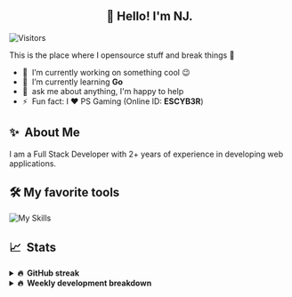 <h2 align="center">👋 Hello! I'm NJ.</h2>

![Visitors](https://visitor-badge.glitch.me/badge?page_id=n-jaisabai.n-jaisabai)

This is the place where I opensource stuff and break things :rofl:

- 🔭 &nbsp;I’m currently working on something cool :wink:
- 🌱 &nbsp;I’m currently learning **Go**
- 💬 &nbsp;ask me about anything, I'm happy to help
- ⚡ &nbsp;Fun fact: I ❤️ PS Gaming (Online ID: **ESCYB3R**)

## ✨ &nbsp;About Me
  I am a Full Stack Developer with 2+ years of experience in developing web applications.</p>
  
## 🛠️ My favorite tools
![My Skills](https://skillicons.dev/icons?i=vue,go,nodejs,ts,js,python,postgres,mongodb,redis,git,docker,vscode)

## 📈 &nbsp;Stats
  
  <details>
  <summary><b>🔥 &nbsp;GitHub streak</b></summary>
  <br/>
  
  [![GitHub Streak](http://github-readme-streak-stats.herokuapp.com?user=n-jaisabai&theme=github-dark-blue&hide_border=true)](https://git.io/streak-stats)
  
  </details>
  
  <details>
  <summary><b>🔥 &nbsp;Weekly development breakdown</b></summary>
  <br/>
  
  <!--START_SECTION:waka-->

```text
Python       15 hrs 3 mins   ████████████████▓░░░░░░░░   66.60 %
TypeScript   4 hrs 57 mins   █████▒░░░░░░░░░░░░░░░░░░░   21.93 %
JavaScript   1 hr 11 mins    █▒░░░░░░░░░░░░░░░░░░░░░░░   05.27 %
JSON         25 mins         ▒░░░░░░░░░░░░░░░░░░░░░░░░   01.87 %
YAML         24 mins         ▒░░░░░░░░░░░░░░░░░░░░░░░░   01.81 %
Git Config   11 mins         ▒░░░░░░░░░░░░░░░░░░░░░░░░   00.83 %
```

<!--END_SECTION:waka-->
  <b>Note:</b> Top languages is only a metric of the languages my weekly code consists of and doesn't reflect experience or skill level.
  </details>
